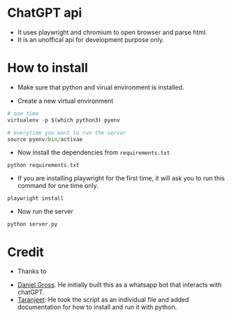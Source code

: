 # ChatGPT api

* It uses playwright and chromium to open browser and parse html.
* It is an unoffical api for development purpose only.


# How to install

* Make sure that python and virual environment is installed.

* Create a new virtual environment

```python
# one time
virtualenv -p $(which python3) pyenv

# everytime you want to run the server
source pyenv/bin/activae
```

* Now install the dependencies from `requirements.txt`

```
python requirements.txt
```

* If you are installing playwright for the first time, it will ask you to run this command for one time only.

```
playwright install
```

* Now run the server

```
python server.py
```

# Credit

* Thanks to 
- [Daniel Gross](https://github.com/danielgross/whatsapp-gpt). He initially built this as a whatsapp bot that interacts with chatGPT.
- [Taranjeet](https://github.com/taranjeet/chatgpt-api): He took the script as an individual file and added documentation for how to install and run it with python.
